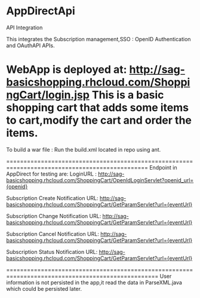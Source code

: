 AppDirectApi
============

API Integration 

This integrates the Subscription management,SSO : OpenID Authentication and OAuthAPI APIs.

WebApp is deployed at:
http://sag-basicshopping.rhcloud.com/ShoppingCart/login.jsp
This is a basic shopping cart that adds some items to cart,modify the cart and order the items.
===============================================================================================
To build a war file : Run the build.xml located in repo using ant.

===============================================================================================
Endpoint in AppDirect for testing are:
LoginURL : http://sag-basicshopping.rhcloud.com/ShoppingCart/OpenIdLoginServlet?openid_url={openid}

Subscription Create Notification URL:
http://sag-basicshopping.rhcloud.com/ShoppingCart/GetParamServlet?url={eventUrl}

Subscription Change Notification URL:
http://sag-basicshopping.rhcloud.com/ShoppingCart/GetParamServlet?url={eventUrl}

Subscription Cancel Notification URL:
http://sag-basicshopping.rhcloud.com/ShoppingCart/GetParamServlet?url={eventUrl}

Subscription Status Notification URL:
http://sag-basicshopping.rhcloud.com/ShoppingCart/GetParamServlet?url={eventUrl}

==================================================================================================
User information is not persisted in the app,it read the data in ParseXML.java which could be persisted later.

